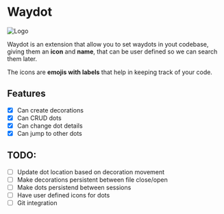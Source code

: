 # Waydot

![Logo](../waypoint/src/media/icons/Logo.png)

Waydot is an extension that allow you to set waydots in yout codebase, giving them an **icon** and **name**, that can be user defined so we can search them later. 

The icons are **emojis with labels** that help in keeping track of your code.

## Features 

- [x] Can create decorations 
- [x] Can CRUD dots
- [x] Can change dot details 
- [x] Can jump to other dots

## TODO:

- [ ] Update dot location based on decoration movement
- [ ] Make decorations persistent between file close/open
- [ ] Make dots persistend between sessions
- [ ] Have user defined icons for dots 
- [ ] Git integration
